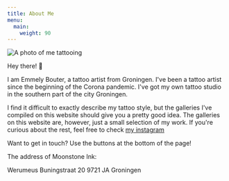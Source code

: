 ```yaml
---
title: About Me
menu:
  main:
    weight: 90
---
```


![A photo of me tattooing](/images/photo/IMG_5965.JPEG)

Hey there! 👋

I am Emmely Bouter, a tattoo artist from Groningen. I've been a tattoo artist since the beginning of the Corona pandemic.
I've got my own tattoo studio in the southern part of the city Groningen.

I find it difficult to exactly describe my tattoo style, but the galleries I've compiled on this website should give you a pretty good idea.
The galleries on this website are, however, just a small selection of my work. If you're curious about the rest, feel free to check [my instagram](https://www.instagram.com/moonstone.ink.tattoos)

Want to get in touch? Use the buttons at the bottom of the page!

The address of Moonstone Ink:

Werumeus Buningstraat 20
9721 JA
Groningen
